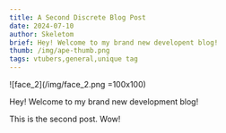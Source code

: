 ```yaml
---
title: A Second Discrete Blog Post
date: 2024-07-10
author: Skeletom
brief: Hey! Welcome to my brand new developent blog!
thumb: /img/ape-thumb.png
tags: vtubers,general,unique tag
---
```


![face_2](/img/face_2.png =100x100)

Hey! Welcome to my brand new development blog! 

<!--more-->

This is the second post. Wow!
